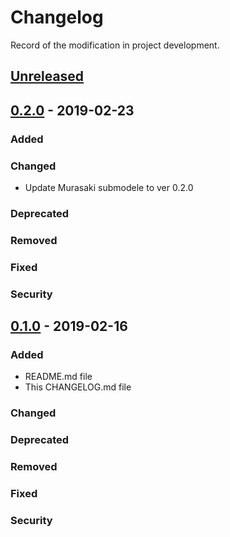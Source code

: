 # Changelog
Record of the modification in project development.

## [Unreleased]
## [0.2.0] - 2019-02-23

### Added
### Changed
- Update Murasaki submodele to ver 0.2.0

### Deprecated
### Removed
### Fixed
### Security
## [0.1.0] - 2019-02-16

### Added
 - README.md file
 - This CHANGELOG.md file

### Changed

### Deprecated
### Removed
### Fixed
### Security

[Unreleased]: https://github.com/suikan4github/murasaki_samples/compare/v0.2.0...develop
[0.2.0]: https://github.com/suikan4github/murasaki_samples/compare/v0.1.0...v0.2.0
[0.1.0]: https://github.com/suikan4github/murasaki_samples/compare/v0.0.0...v0.1.0
